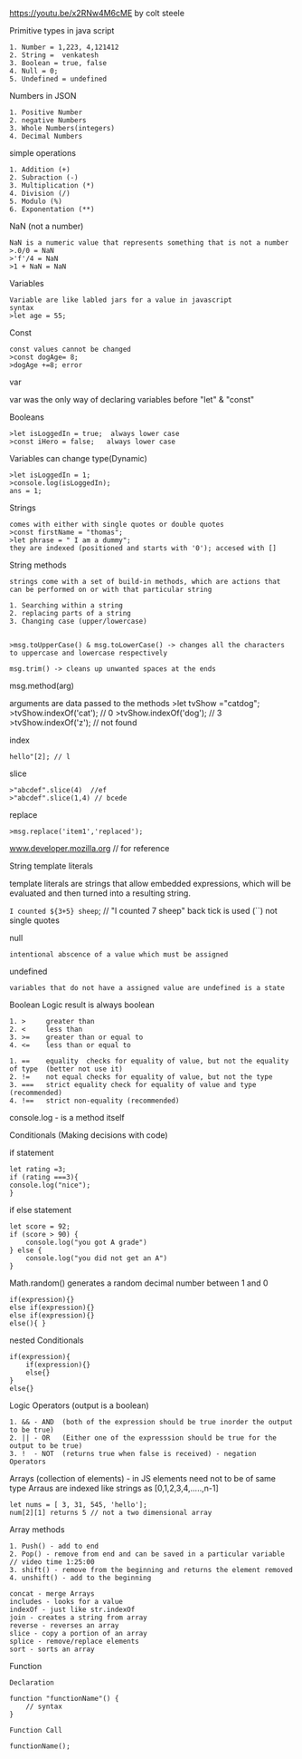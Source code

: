 https://youtu.be/x2RNw4M6cME by colt steele 


Primitive types in java script

    1. Number = 1,223, 4,121412
    2. String =  venkatesh
    3. Boolean = true, false
    4. Null = 0;
    5. Undefined = undefined

Numbers in JSON

    1. Positive Number
    2. negative Numbers
    3. Whole Numbers(integers)
    4. Decimal Numbers

simple operations

    1. Addition (+)
    2. Subraction (-)
    3. Multiplication (*)
    4. Division (/)
    5. Modulo (%)
    6. Exponentation (**)

NaN (not a number)

    NaN is a numeric value that represents something that is not a number
    >.0/0 = NaN
    >'f'/4 = NaN
    >1 + NaN = NaN

Variables

    Variable are like labled jars for a value in javascript
    syntax
    >let age = 55;

Const

    const values cannot be changed
    >const dogAge= 8;
    >dogAge +=8; error

var

var was the only way of declaring variables before "let" & "const"

Booleans

    >let isLoggedIn = true;  always lower case
    >const iHero = false;   always lower case

Variables can change type(Dynamic)

    >let isLoggedIn = 1;
    >console.log(isLoggedIn);
    ans = 1;

Strings

    comes with either with single quotes or double quotes
    >const firstName = "thomas";
    >let phrase = " I am a dummy";
    they are indexed (positioned and starts with '0'); accesed with []

String methods

    strings come with a set of build-in methods, which are actions that can be performed on or with that particular string

    1. Searching within a string
    2. replacing parts of a string
    3. Changing case (upper/lowercase)


    >msg.toUpperCase() & msg.toLowerCase() -> changes all the characters to uppercase and lowercase respectively

    msg.trim() -> cleans up unwanted spaces at the ends

msg.method(arg)

 arguments are data passed to the methods
    >let tvShow ="catdog";
    >tvShow.indexOf('cat');   // 0
    >tvShow.indexOf('dog');   // 3
    >tvShow.indexOf('z');    // not found

index 

    hello"[2]; // l

slice

    >"abcdef".slice(4)  //ef
    >"abcdef".slice(1,4) // bcede

replace

    >msg.replace('item1','replaced');

www.developer.mozilla.org // for reference

String template literals

template literals are strings that allow embedded expressions, which will be evaluated and then turned into a resulting string.
 
 `I counted ${3+5} sheep`;  // "I counted 7 sheep"
 back tick is used (``) not single quotes

null

    intentional abscence of a value which must be assigned

undefined

    variables that do not have a assigned value are undefined is a state

Boolean Logic result is always boolean 

    1. >     greater than
    2. <     less than
    3. >=    greater than or equal to
    4. <=    less than or equal to

    1. ==    equality  checks for equality of value, but not the equality of type  (better not use it)
    2. !=    not equal checks for equality of value, but not the type
    3. ===   strict equality check for equality of value and type (recommended)
    4. !==   strict non-equality (recommended)

console.log - is a method itself

Conditionals (Making decisions with code)

if statement

    let rating =3;
    if (rating ===3){
    console.log("nice");
    }

if else statement

    let score = 92;
    if (score > 90) {
        console.log("you got A grade")
    } else {
        console.log("you did not get an A")
    }


Math.random()  generates a random decimal number between 1 and 0

    if(expression){}
    else if(expression){}
    else if(expression){}
    else(){ }

nested Conditionals

    if(expression){
        if(expression){}
        else{}
    }
    else{}


Logic Operators (output is a boolean)

    1. && - AND  (both of the expression should be true inorder the output to be true)
    2. || - OR   (Either one of the expresssion should be true for the output to be true)
    3. !  - NOT  (returns true when false is received) - negation Operators

Arrays (collection of elements) - in JS elements need not to be of same type
Arraus are indexed like strings as [0,1,2,3,4,.....,n-1]

    let nums = [ 3, 31, 545, 'hello'];
    num[2][1] returns 5 // not a two dimensional array

Array methods

    1. Push() - add to end
    2. Pop() - remove from end and can be saved in a particular variable // video time 1:25:00
    3. shift() - remove from the beginning and returns the element removed
    4. unshift() - add to the beginning

    concat - merge Arrays
    includes - looks for a value
    indexOf - just like str.indexOf
    join - creates a string from array
    reverse - reverses an array
    slice - copy a portion of an array
    splice - remove/replace elements
    sort - sorts an array

Function 

    Declaration

    function "functionName"() {
        // syntax
    }

    Function Call

    functionName();



